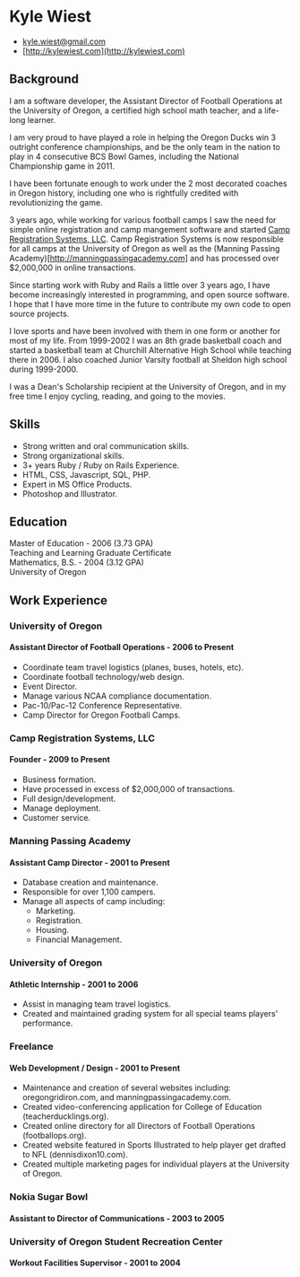 # Kyle Wiest

* [kyle.wiest@gmail.com](mailto:kyle.wiest@gmail.com)
* [http://kylewiest.com](http://kylewiest.com)

## Background

I am a software developer, the Assistant Director of Football Operations at the
University of Oregon, a certified high school math teacher, and a life-long
learner.

I am very proud to have played a role in helping the Oregon Ducks win 3
outright conference championships, and be the only team in the nation to play in
4 consecutive BCS Bowl Games, including the National Championship game in 2011.

I have been fortunate enough to work under the 2 most decorated coaches in Oregon
history, including one who is rightfully credited with revolutionizing the game.

3 years ago, while working for various football camps I saw the need for simple
online registration and camp mangement software and started [Camp Registration
Systems, LLC](https://campregistrationsystems.com). Camp Registration Systems
is now responsible for all camps at the University of Oregon as well as the
(Manning Passing Academy)[http://manningpassingacademy.com] and has processed
over $2,000,000 in online transactions.

Since starting work with Ruby and Rails a little over 3 years ago, I have become
increasingly interested in programming, and open source software. I hope that I
have more time in the future to contribute my own code to open source projects.

I love sports and have been involved with them in one form or another for most
of my life. From 1999-2002 I was an 8th grade basketball coach and started a
basketball team at Churchill Alternative High School while teaching there in
2006. I also coached Junior Varsity football at Sheldon high school during
1999-2000.

I was a Dean's Scholarship recipient at the University of Oregon, and in my free
time I enjoy cycling, reading, and going to the movies.

## Skills

* Strong written and oral communication skills.
* Strong organizational skills.
* 3+ years Ruby / Ruby on Rails Experience.
* HTML, CSS, Javascript, SQL, PHP.
* Expert in MS Office Products.
* Photoshop and Illustrator.

## Education

Master of Education - 2006 (3.73 GPA)  
Teaching and Learning Graduate Certificate  
Mathematics, B.S. - 2004 (3.12 GPA)  
University of Oregon

## Work Experience

### University of Oregon
#### Assistant Director of Football Operations - 2006 to Present

* Coordinate team travel logistics (planes, buses, hotels, etc).
* Coordinate football technology/web design.
* Event Director.
* Manage various NCAA compliance documentation.
* Pac-10/Pac-12 Conference Representative.
* Camp Director for Oregon Football Camps.

### Camp Registration Systems, LLC
#### Founder - 2009 to Present

* Business formation.
* Have processed in excess of $2,000,000 of transactions.
* Full design/development.
* Manage deployment.
* Customer service.

### Manning Passing Academy
#### Assistant Camp Director - 2001 to Present

* Database creation and maintenance.
* Responsible for over 1,100 campers.
* Manage all aspects of camp including:
  * Marketing.
  * Registration.
  * Housing.
  * Financial Management.

### University of Oregon
#### Athletic Internship - 2001 to 2006

* Assist in managing team travel logistics.
* Created and maintained grading system for all special teams players'
  performance.

### Freelance
#### Web Development / Design - 2001 to Present

* Maintenance and creation of several websites including: oregongridiron.com,
  and manningpassingacademy.com.
* Created video-conferencing application for College of Education
  (teacherducklings.org).
* Created online directory for all Directors of Football Operations
  (footballops.org).
* Created website featured in Sports Illustrated to help player get drafted
  to NFL (dennisdixon10.com).
* Created multiple marketing pages for individual players at the University of
  Oregon.

### Nokia Sugar Bowl
#### Assistant to Director of Communications - 2003 to 2005

### University of Oregon Student Recreation Center
#### Workout Facilities Supervisor - 2001 to 2004

